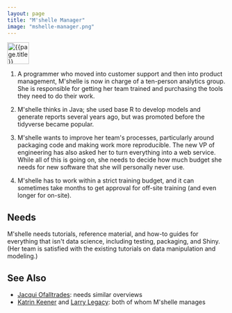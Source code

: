 ```yaml
---
layout: page
title: "M'shelle Manager"
image: "mshelle-manager.png"
---
```


<p>
  <img class="title" src="../img/{{page.image}}" alt="{{page.title}}" width="50" />
</p>

1. A programmer who moved into customer support and then into product
   management, M'shelle is now in charge of a ten-person analytics group. She is
   responsible for getting her team trained and purchasing the tools they need
   to do their work.

2. M'shelle thinks in Java; she used base R to develop models and generate
   reports several years ago, but was promoted before the tidyverse became
   popular.

3. M'shelle wants to improve her team's processes, particularly around packaging
   code and making work more reproducible. The new VP of engineering has also
   asked her to turn everything into a web service. While all of this is going
   on, she needs to decide how much budget she needs for new software that she
   will personally never use.

4. M'shelle has to work within a strict training budget, and it can sometimes
   take months to get approval for off-site training (and even longer for
   on-site).

## Needs

M'shelle needs tutorials, reference material, and how-to guides for everything
that isn't data science, including testing, packaging, and Shiny. (Her team is
satisfied with the existing tutorials on data manipulation and modeling.)

## See Also

-   [Jacqui Ofalltrades](../jacqui-ofalltrades): needs similar overviews
-   [Katrin Keener](../katrin-keener) and [Larry Legacy](../larry-legacy/): both of whom M'shelle manages
